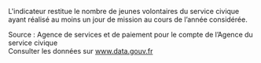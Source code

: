 <p>
L'indicateur restitue le nombre de jeunes volontaires du service civique ayant réalisé au moins un jour de mission au cours de l’année considérée.
</p>
<p class="font-italic body-2">Source : Agence de services et de paiement pour le compte de l’Agence du service civique <br> Consulter les données sur <a target="_blank" href="https://www.data.gouv.fr/fr/datasets/barometre-des-resultats-de-laction-publique/">www.data.gouv.fr</a></p>
